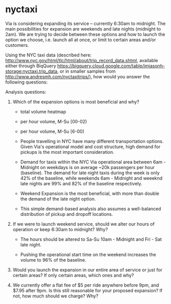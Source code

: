# nyctaxi

Via is considering expanding its service – currently 6:30am to midnight. The main possibilities for expansion are weekends and late nights (midnight to 2am). We are trying to decide between these options and how to launch the option we choose, i.e. launch all at once, or limit to certain areas and/or customers. 

Using the NYC taxi data (described here: http://www.nyc.gov/html/tlc/html/about/trip_record_data.shtml, available either through BiqQuery https://bigquery.cloud.google.com/table/imjasonh-storage:nyctaxi.trip_data, or in smaller samples from http://www.andresmh.com/nyctaxitrips/), how would you answer the following questions:

Analysis questions:
1. Which of the expansion options is most beneficial and why?
	- total volume heatmap
	- per hour volume, M-Su [00-02)
	- per hour volume, M-Su [6-00)

	- People travelling in NYC have many different transportation options. Given Via's operational model and cost structure, high demand for pickups is the most important consideration.

	- Demand for taxis within the NYC Via operational area between 6am - Midnight on weekdays is on average ~20k passengers per hour (baseline). The demand for late night taxis during the week is only 42% of the baseline, while weekends 6am - Midnight and weeeknd late nights are 99% and 82% of the baseline respectively.

	- Weekend Expansion is the most beneficial, with more than double the demand of the late night option.

	- This simple demand-based analysis also assumes a well-balanced distribution of pickup and dropoff locations.

2. If we were to launch weekend service, should we alter our hours of operation or keep 6:30am to midnight? Why?
	- The hours should be altered to Sa-Su 10am - Midnight and Fri - Sat late night. 

	- Pushing the operational start time on the weekend increases the volume to 96% of the baseline.

3. Would you launch the expansion in our entire area of service or just for certain areas? If only certain areas, which ones and why?

4. We currently offer a flat fee of $5 per ride anywhere before 9pm, and $7.95 after 9pm. Is this still reasonable for your proposed expansion? If not, how much should we charge? Why?